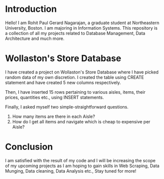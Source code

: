 # Introduction

Hello! I am Rohit Paul Gerard Nagarajan, a graduate student at Northeastern University, Boston. I am majoring in Information Systems. This repository is a collection of all my projects related to Database Management, Data Architecture and much more.


# Wollaston's Store Database

I have created a project on Wollaston's Store Database where I have picked random data of my own discretion. I created the table using CREATE statement and have created 5 new columns respectively. 

Then, I have inserted 15 rows pertaining to various aisles, items, their prices, quantities etc., using INSERT statements. 

Finally, I asked myself two simple-straightforward questions.
1. How many items are there in each Aisle?
2. How do I get all items and navigate which is cheap to expensive per Aisle?


# Conclusion

I am satisfied with the result of my code and I will be increasing the scope of my upcoming projects as I am hoping to gain skills in Web Scraping, Data Munging, Data cleaning, Data Analysis etc., Stay tuned for more!


